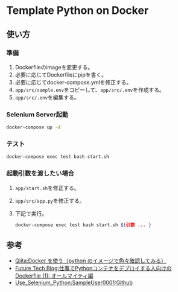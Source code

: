 # Template Python on Docker

## 使い方

### 準備

1. Dockerfileのimageを変更する。
2. 必要に応じてDockerfileにpipを書く。
3. 必要に応じてdocker-compose.ymlを修正する。
4. ```app/src/sample.env```をコピーして、```app/src/.env```を作成する。
5. ```app/src/.env```を編集する。

### Selenium Server起動

``` bash
docker-compose up -d
```

### テスト

``` sh
docker-compose exec test bash start.sh
```

### 起動引数を渡したい場合

1. ```app/start.sh```を修正する。
2. ```app/src/app.py```を修正する。
3. 下記で実行。

    ``` sh
    docker-compose exec test bash start.sh ${引数 ... }
    ```

## 参考

- [Qiita:Docker を使う（python のイメージで色々確認してみる）](https://qiita.com/landwarrior/items/fd918da9ebae20486b81)
- [Future Tech Blog:仕事でPythonコンテナをデプロイする人向けのDockerfile (1): オールマイティ編](https://future-architect.github.io/articles/20200513/)
- [Use_Selenium_Python:SampleUser0001:Github](https://github.com/SampleUser0001/Use_Selenium_Python)